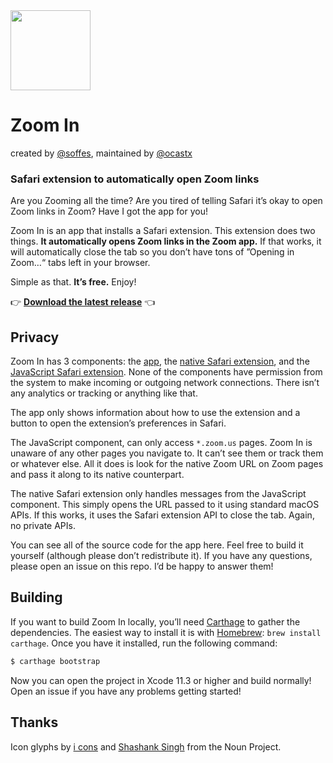 <img src="Modules/ZoomIn/Resources/Assets.xcassets/AppIcon.appiconset/Mac-256.png" width="128">

# Zoom In
created by [@soffes](https://github.com/soffes/), maintained by [@ocastx](https://github.com/ocastx/) 

### Safari extension to automatically open Zoom links

Are you Zooming all the time? Are you tired of telling Safari it’s okay to open Zoom links in Zoom? Have I got the app for you!

Zoom In is an app that installs a Safari extension. This extension does two things. **It automatically opens Zoom links in the Zoom app.** If that works, it will automatically close the tab so you don’t have tons of ”Opening in Zoom…“ tabs left in your browser.

Simple as that. **It’s free.** Enjoy!


👉 **[Download the latest release](https://github.com/ocastx/ZoomIn/releases/download/v1.0.5/ZoomIn-1.0.5.zip)** 👈

## Privacy

Zoom In has 3 components: the [app](Modules/ZoomIn), the [native Safari extension](Modules/ZoomInExtension), and the [JavaScript Safari extension](Modules/ZoomInExtension/Resources/script.js). None of the components have permission from the system to make incoming or outgoing network connections. There isn’t any analytics or tracking or anything like that.

The app only shows information about how to use the extension and a button to open the extension’s preferences in Safari.

The JavaScript component, can only access `*.zoom.us` pages. Zoom In is unaware of any other pages you navigate to. It can’t see them or track them or whatever else. All it does is look for the native Zoom URL on Zoom pages  and pass it along to its native counterpart.

The native Safari extension only handles messages from the JavaScript component. This simply opens the URL passed to it using standard macOS APIs. If this works, it uses the Safari extension API to close the tab. Again, no private APIs.

You can see all of the source code for the app here. Feel free to build it yourself (although please don’t redistribute it). If you have any questions, please open an issue on this repo. I’d be happy to answer them!

## Building

If you want to build Zoom In locally, you’ll need [Carthage](https://github.com/Carthage/Carthage) to gather the dependencies. The easiest way to install it is with [Homebrew](https://brew.sh): `brew install carthage`. Once you have it installed, run the following command:

```sh
$ carthage bootstrap
```

Now you can open the project in Xcode 11.3 or higher and build normally! Open an issue if you have any problems getting started!

## Thanks

Icon glyphs by [i cons](https://thenounproject.com/term/video/3136011) and [Shashank Singh](https://thenounproject.com/term/zoom-in/2395378) from the Noun Project.
